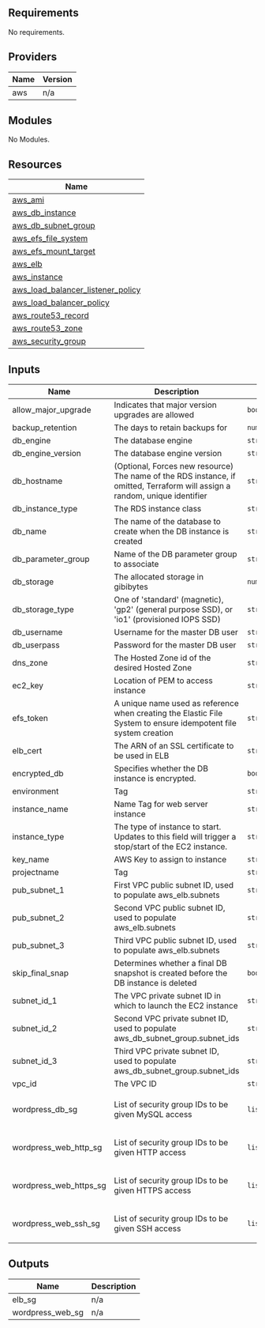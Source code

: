 ## Requirements

No requirements.

## Providers

| Name | Version |
|------|---------|
| aws | n/a |

## Modules

No Modules.

## Resources

| Name |
|------|
| [aws_ami](https://registry.terraform.io/providers/hashicorp/aws/latest/docs/data-sources/ami) |
| [aws_db_instance](https://registry.terraform.io/providers/hashicorp/aws/latest/docs/resources/db_instance) |
| [aws_db_subnet_group](https://registry.terraform.io/providers/hashicorp/aws/latest/docs/resources/db_subnet_group) |
| [aws_efs_file_system](https://registry.terraform.io/providers/hashicorp/aws/latest/docs/resources/efs_file_system) |
| [aws_efs_mount_target](https://registry.terraform.io/providers/hashicorp/aws/latest/docs/resources/efs_mount_target) |
| [aws_elb](https://registry.terraform.io/providers/hashicorp/aws/latest/docs/resources/elb) |
| [aws_instance](https://registry.terraform.io/providers/hashicorp/aws/latest/docs/resources/instance) |
| [aws_load_balancer_listener_policy](https://registry.terraform.io/providers/hashicorp/aws/latest/docs/resources/load_balancer_listener_policy) |
| [aws_load_balancer_policy](https://registry.terraform.io/providers/hashicorp/aws/latest/docs/resources/load_balancer_policy) |
| [aws_route53_record](https://registry.terraform.io/providers/hashicorp/aws/latest/docs/resources/route53_record) |
| [aws_route53_zone](https://registry.terraform.io/providers/hashicorp/aws/latest/docs/data-sources/route53_zone) |
| [aws_security_group](https://registry.terraform.io/providers/hashicorp/aws/latest/docs/resources/security_group) |

## Inputs

| Name | Description | Type | Default | Required |
|------|-------------|------|---------|:--------:|
| allow\_major\_upgrade | Indicates that major version upgrades are allowed | `bool` | `false` | no |
| backup\_retention | The days to retain backups for | `number` | `7` | no |
| db\_engine | The database engine | `string` | `"mysql"` | no |
| db\_engine\_version | The database engine version | `string` | `"5.7"` | no |
| db\_hostname | (Optional, Forces new resource) The name of the RDS instance, if omitted, Terraform will assign a random, unique identifier | `string` | `""` | no |
| db\_instance\_type | The RDS instance class | `string` | `""` | no |
| db\_name | The name of the database to create when the DB instance is created | `string` | `""` | no |
| db\_parameter\_group | Name of the DB parameter group to associate | `string` | `"default.mysql5.7"` | no |
| db\_storage | The allocated storage in gibibytes | `number` | `20` | no |
| db\_storage\_type | One of 'standard' (magnetic), 'gp2' (general purpose SSD), or 'io1' (provisioned IOPS SSD) | `string` | `"gp2"` | no |
| db\_username | Username for the master DB user | `string` | `""` | no |
| db\_userpass | Password for the master DB user | `string` | `""` | no |
| dns\_zone | The Hosted Zone id of the desired Hosted Zone | `string` | `""` | no |
| ec2\_key | Location of PEM to access instance | `string` | `""` | no |
| efs\_token | A unique name used as reference when creating the Elastic File System to ensure idempotent file system creation | `string` | `""` | no |
| elb\_cert | The ARN of an SSL certificate to be used in ELB | `string` | `""` | no |
| encrypted\_db | Specifies whether the DB instance is encrypted. | `bool` | `true` | no |
| environment | Tag | `string` | `""` | no |
| instance\_name | Name Tag for web server instance | `string` | `""` | no |
| instance\_type | The type of instance to start. Updates to this field will trigger a stop/start of the EC2 instance. | `string` | `""` | no |
| key\_name | AWS Key to assign to instance | `string` | `""` | no |
| projectname | Tag | `string` | `""` | no |
| pub\_subnet\_1 | First VPC public subnet ID, used to populate aws\_elb.subnets | `string` | `""` | no |
| pub\_subnet\_2 | Second VPC public subnet ID, used to populate aws\_elb.subnets | `string` | `""` | no |
| pub\_subnet\_3 | Third VPC public subnet ID, used to populate aws\_elb.subnets | `string` | `""` | no |
| skip\_final\_snap | Determines whether a final DB snapshot is created before the DB instance is deleted | `bool` | `true` | no |
| subnet\_id\_1 | The VPC private subnet ID in which to launch the EC2 instance | `string` | `""` | no |
| subnet\_id\_2 | Second VPC private subnet ID, used to populate aws\_db\_subnet\_group.subnet\_ids | `string` | `""` | no |
| subnet\_id\_3 | Third VPC private subnet ID, used to populate aws\_db\_subnet\_group.subnet\_ids | `string` | `""` | no |
| vpc\_id | The VPC ID | `string` | `""` | no |
| wordpress\_db\_sg | List of security group IDs to be given MySQL access | `list(string)` | <pre>[<br>  ""<br>]</pre> | no |
| wordpress\_web\_http\_sg | List of security group IDs to be given HTTP access | `list(string)` | <pre>[<br>  ""<br>]</pre> | no |
| wordpress\_web\_https\_sg | List of security group IDs to be given HTTPS access | `list(string)` | <pre>[<br>  ""<br>]</pre> | no |
| wordpress\_web\_ssh\_sg | List of security group IDs to be given SSH access | `list(string)` | <pre>[<br>  ""<br>]</pre> | no |

## Outputs

| Name | Description |
|------|-------------|
| elb\_sg | n/a |
| wordpress\_web\_sg | n/a |
